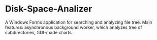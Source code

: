 # Disk-Space-Analizer
A Windows Forms application for searching and analyzing file tree.
Main features:
asynchronous background worker, which analyzes tree of subdirectories,
GDI-made charts.
